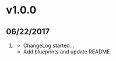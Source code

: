# v1.0.0
## 06/22/2017

1. [](#new)
    * ChangeLog started...
    * Add blueprints and  update README
